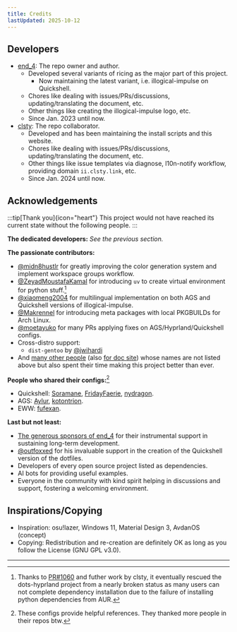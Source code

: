 ```yaml
---
title: Credits
lastUpdated: 2025-10-12
---
```


## Developers
- [end_4](https://github.com/end-4): The repo owner and author.
  - Developed several variants of ricing as the major part of this project.
    - Now maintaining the latest variant, i.e. illogical-impulse on Quickshell.
  - Chores like dealing with issues/PRs/discussions, updating/translating the document, etc.
  - Other things like creating the illogical-impulse logo, etc.
  - Since Jan. 2023 until now.
- [clsty](https://github.com/clsty): The repo collaborator.
  - Developed and has been maintaining the install scripts and this website.
  - Chores like dealing with issues/PRs/discussions, updating/translating the document, etc.
  - Other things like issue templates via diagnose, l10n-notify workflow, providing domain `ii.clsty.link`, etc.
  - Since Jan. 2024 until now.

## Acknowledgements

:::tip[Thank you]{icon="heart"}
This project would not have reached its current state without the following people.
:::

**The dedicated developers:** _See the previous section._

**The passionate contributors:**
- [@midn8hustlr](https://github.com/midn8hustlr) for greatly improving the color generation system and implement workspace groups workflow.
- [@ZeyadMoustafaKamal](https://github.com/ZeyadMoustafaKamal) for introducing `uv` to create virtual environment for python stuff.[^1]
- [@xiaomeng2004](https://github.com/xiaomeng2004) for multilingual implementation on both AGS and Quickshell versions of illogical-impulse.
- [@Makrennel](https://github.com/Makrennel) for introducing meta packages with local PKGBUILDs for Arch Linux.
- [@moetayuko](https://github.com/moetayuko) for many PRs applying fixes on AGS/Hyprland/Quickshell configs.
- Cross-distro support:
  - `dist-gentoo` by [@jwihardi](https://github.com/jwihardi)
- And [many other people](https://github.com/end-4/dots-hyprland/graphs/contributors) (also [for doc site](https://github.com/end-4/dots-hyprland-wiki/graphs/contributors)) whose names are not listed above but also spent their time making this project better than ever.

**People who shared their configs:**[^2]
- Quickshell: [Soramane](https://github.com/caelestia-dots/shell/), [FridayFaerie](https://github.com/FridayFaerie/quickshell), [nydragon](https://github.com/nydragon/nysh).
- AGS: [Aylur](https://github.com/Aylur/dotfiles/tree/ags-pre-ts), [kotontrion](https://github.com/kotontrion/dotfiles).
- EWW: [fufexan](https://github.com/fufexan/dotfiles).

**Last but not least:**
- [The generous sponsors of end_4](https://github.com/sponsors/end-4) for their instrumental support in sustaining long-term development.
- [@outfoxxed](https://github.com/outfoxxed/) for his invaluable support in the creation of the Quickshell version of the dotfiles.
- Developers of every open source project listed as dependencies.
- AI bots for providing useful examples.
- Everyone in the community with kind spirit helping in discussions and support, fostering a welcoming environment.

## Inspirations/Copying

- Inspiration: osu!lazer, Windows 11, Material Design 3, AvdanOS (concept)
- Copying: Redistribution and re-creation are definitely OK as long as you follow the License (GNU GPL v3.0).

---

[^1]: Thanks to [PR#1060](https://github.com/end-4/dots-hyprland/pull/1060) and futher work by clsty, it eventually rescued the dots-hyprland project from a nearly broken status as many users can not complete dependency installation due to the failure of installing python dependencies from AUR.
[^2]: These configs provide helpful references. They thanked more people in their repos btw.
